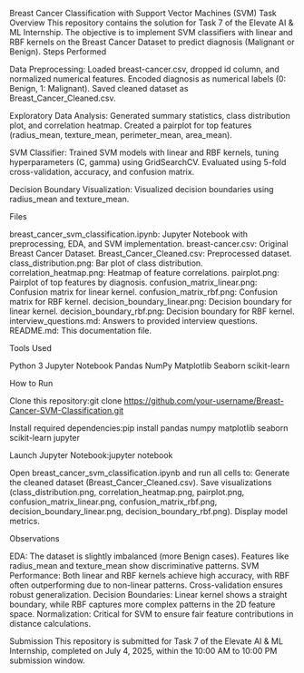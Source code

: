 Breast Cancer Classification with Support Vector Machines (SVM)
Task Overview
This repository contains the solution for Task 7 of the Elevate AI & ML Internship. The objective is to implement SVM classifiers with linear and RBF kernels on the Breast Cancer Dataset to predict diagnosis (Malignant or Benign).
Steps Performed

Data Preprocessing:
Loaded breast-cancer.csv, dropped id column, and normalized numerical features.
Encoded diagnosis as numerical labels (0: Benign, 1: Malignant).
Saved cleaned dataset as Breast_Cancer_Cleaned.csv.


Exploratory Data Analysis:
Generated summary statistics, class distribution plot, and correlation heatmap.
Created a pairplot for top features (radius_mean, texture_mean, perimeter_mean, area_mean).


SVM Classifier:
Trained SVM models with linear and RBF kernels, tuning hyperparameters (C, gamma) using GridSearchCV.
Evaluated using 5-fold cross-validation, accuracy, and confusion matrix.


Decision Boundary Visualization:
Visualized decision boundaries using radius_mean and texture_mean.



Files

breast_cancer_svm_classification.ipynb: Jupyter Notebook with preprocessing, EDA, and SVM implementation.
breast-cancer.csv: Original Breast Cancer Dataset.
Breast_Cancer_Cleaned.csv: Preprocessed dataset.
class_distribution.png: Bar plot of class distribution.
correlation_heatmap.png: Heatmap of feature correlations.
pairplot.png: Pairplot of top features by diagnosis.
confusion_matrix_linear.png: Confusion matrix for linear kernel.
confusion_matrix_rbf.png: Confusion matrix for RBF kernel.
decision_boundary_linear.png: Decision boundary for linear kernel.
decision_boundary_rbf.png: Decision boundary for RBF kernel.
interview_questions.md: Answers to provided interview questions.
README.md: This documentation file.

Tools Used

Python 3
Jupyter Notebook
Pandas
NumPy
Matplotlib
Seaborn
scikit-learn

How to Run

Clone this repository:git clone https://github.com/your-username/Breast-Cancer-SVM-Classification.git


Install required dependencies:pip install pandas numpy matplotlib seaborn scikit-learn jupyter


Launch Jupyter Notebook:jupyter notebook


Open breast_cancer_svm_classification.ipynb and run all cells to:
Generate the cleaned dataset (Breast_Cancer_Cleaned.csv).
Save visualizations (class_distribution.png, correlation_heatmap.png, pairplot.png, confusion_matrix_linear.png, confusion_matrix_rbf.png, decision_boundary_linear.png, decision_boundary_rbf.png).
Display model metrics.



Observations

EDA: The dataset is slightly imbalanced (more Benign cases). Features like radius_mean and texture_mean show discriminative patterns.
SVM Performance: Both linear and RBF kernels achieve high accuracy, with RBF often outperforming due to non-linear patterns. Cross-validation ensures robust generalization.
Decision Boundaries: Linear kernel shows a straight boundary, while RBF captures more complex patterns in the 2D feature space.
Normalization: Critical for SVM to ensure fair feature contributions in distance calculations.

Submission
This repository is submitted for Task 7 of the Elevate AI & ML Internship, completed on July 4, 2025, within the 10:00 AM to 10:00 PM submission window.
